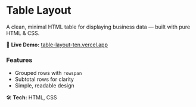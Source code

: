# Table Layout

A clean, minimal HTML table for displaying business data — built with pure HTML & CSS.

🔗 **Live Demo:** [table-layout-ten.vercel.app](https://table-layout-ten.vercel.app/)

### Features
- Grouped rows with `rowspan`
- Subtotal rows for clarity
- Simple, readable design

🛠️ **Tech:** HTML, CSS
